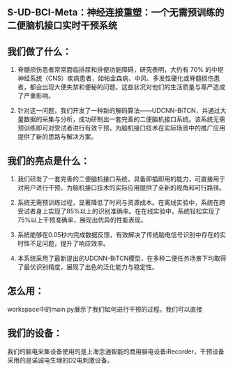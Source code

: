 ## **S-UD-BCI-Meta：神经连接重塑：一个无需预训练的二便脑机接口实时干预系统**

## 我们做了什么：
1. 脊髓损伤患者常常面临排尿和排便功能障碍，研究表明，大约有 70% 的中枢神经系统（CNS）疾病患者，如帕金森病、中风、多发性硬化或脊髓损伤患者，都会出现大便失禁和便秘的问题。这些状况对他们的生活质量与尊严造成了严重影响。

2. 针对这一问题，我们开发了一种新的解码算法——UDCNN-BiTCN，并通过大量数据的采集与分析，成功研制出一套完善的二便脑机接口系统。该系统无需预训练即可对受试者进行有效干预，为脑机接口技术在实际场景中的推广应用提供了新的思路与解决方案。

## 我们的亮点是什么：
1. 我们研发了一套完善的二便脑机接口系统，具备即插即用的能力，可直接用于对用户进行干预，为脑机接口技术的实际应用提供了全新的视角和可行路径。

2. 系统无需预训练过程，显著降低了时间与资源成本。在离线实验中，系统在跨受试者身上实现了85%以上的识别准确率。在在线实验中，系统轻松实现了75%以上干预准确率，展现出优异的性能表现。

3. 系统能够在0.05秒内完成数据反馈，有效解决了传统脑电信号识别中存在的实时性不足问题，提升了响应效率。

4. 本系统采用了最新提出的UDCNN-BiTCN模型，在多种二便任务场景下均取得了最优识别精度，展现了出色的泛化能力与稳定性。

## 怎么用：
workspace中的main.py展示了我们如何进行干预的过程。我们可以直接

## 我们的设备：
我们的脑电采集设备使用的是上海念通智能的商用脑电设备iRecorder，干预设备采用的是诺诚电生理的D2电刺激设备。

